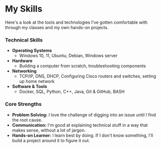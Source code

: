 # My Skills

Here's a look at the tools and technologies I've gotten comfortable with through my classes and my own hands-on projects.

### Technical Skills

* **Operating Systems**
    * Windows 10, 11, Ubuntu, Debian, Windows server
* **Hardware**
    * Building a computer from scratch, troubleshooting components
* **Networking**
    * TCP/IP, DNS, DHCP, Configuring Cisco routers and switches, setting up home network
* **Software & Tools**
    * Docker, SQL, Python, C++, Java, Git & GitHub, BASH

### Core Strengths

* **Problem Solving:** I love the challenge of digging into an issue until I find the root cause.
* **Communication:** I'm good at explaining technical stuff in a way that makes sense, without a lot of jargon.
* **Hands-on Learner:** I learn best by doing. If I don't know something, I'll build a project around it to figure it out.